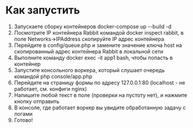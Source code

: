 # Как запустить


1. Запускаете сборку контейнеров docker-compose up --build -d
2. Посмотрите IP контейнера Rabbit командой docker inspect rabbit, в поле Networks->IPAddress скопируйте IP адрес контейнера
3. Перейдите в config/queue.php и замените значение ключа host на скопированный адрес контейнера Rabbit в локальной сети
4. Выполните команду docker exec -it app1 bash, чтобы попасть в контейнер
5. Запустите консольного воркера, который слушает очередь командой php console/app.php
6. Перейдите на страницу формы по адресу 127.0.0.1:80 (localhost - не работает, см. конфиги nginx)
7. Напишите любой текст в поле (проверки на пустоту нет), и нажмите кнопку отправить
8. В консоле, где работает воркер вы увидите обработанную задачу с логами
9. Готово!